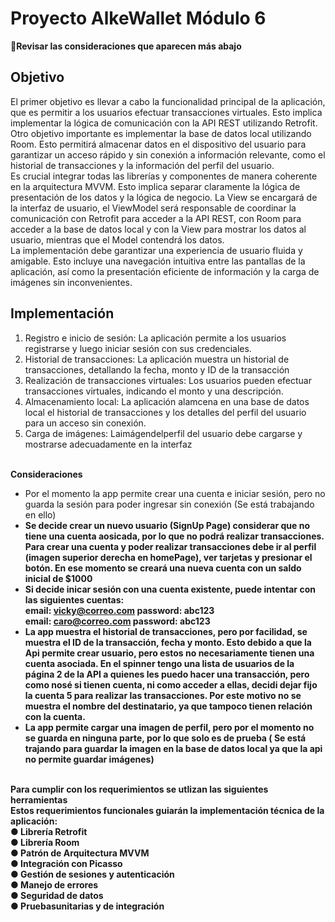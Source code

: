 # Proyecto AlkeWallet Módulo 6

👀**Revisar las consideraciones que aparecen más abajo**

## Objetivo 

El primer objetivo es llevar a cabo la funcionalidad principal de la
 aplicación, que es permitir a los usuarios efectuar transacciones virtuales.
 Esto implica implementar la lógica de comunicación con la API REST
 utilizando Retrofit. <br>
 Otro objetivo importante es implementar la base de datos local utilizando
 Room. Esto permitirá almacenar datos en el dispositivo del usuario para
 garantizar un acceso rápido y sin conexión a información relevante, como
 el historial de transacciones y la información del perfil del usuario. <br>
 Es crucial integrar todas las librerías y componentes de manera coherente
 en la arquitectura MVVM. Esto implica separar claramente la lógica de
 presentación de los datos y la lógica de negocio. La View se encargará de la
 interfaz de usuario, el ViewModel será responsable de coordinar la
 comunicación con Retrofit para acceder a la API REST, con Room para
 acceder a la base de datos local y con la View para mostrar los datos al
 usuario, mientras que el Model contendrá los datos. <br>
La implementación debe garantizar una experiencia de usuario fluida y
 amigable. Esto incluye una navegación intuitiva entre las pantallas de la
 aplicación, así como la presentación eficiente de información y la carga de
 imágenes sin inconvenientes. 

 ## Implementación

  1. Registro e inicio de sesión: La aplicación permite a los
 usuarios registrarse y luego iniciar sesión con sus credenciales.<br>
 2. Historial de transacciones: La aplicación muestra un historial
 de transacciones, detallando la fecha, monto y ID de la transacción<br>
 3. Realización de transacciones virtuales: Los usuarios pueden 
 efectuar transacciones virtuales, indicando el monto y una
 descripción.<br>
 4. Almacenamiento local: La aplicación alamcena en una base
 de datos local el historial de transacciones y los detalles del perfil del
 usuario para un acceso sin conexión.<br>
 5. Carga de imágenes: Laimágendelperfil del usuario debe cargarse y
 mostrarse adecuadamente en la interfaz<br><br>

 **Consideraciones**<br>
 - Por el momento la app permite crear una cuenta e iniciar sesión, pero no guarda la sesión para poder ingresar sin conexión (Se está trabajando en ello) <b>
 - Se decide crear un nuevo usuario (SignUp Page) considerar que no tiene una cuenta aosicada, por lo que no podrá realizar transacciones. Para crear una cuenta y poder realizar transacciones debe ir al perfil (imagen superior derecha en homePage), ver tarjetas y presionar el botón. En ese momento se creará una nueva cuenta con un saldo inicial de $1000<br>
 - Si decide inicar sesión con una cuenta existente, puede intentar con las siguientes cuentas: <br>
 email: vicky@correo.com       password: abc123 <br>
 email: caro@correo.com        password: abc123 <br>
 - La app muestra el historial de transacciones, pero por facilidad, se muestra el ID de la transacción, fecha y monto. Esto debido a que la Api permite crear usuario, pero estos no necesariamente tienen una cuenta asociada. En el spinner tengo una lista de usuarios de la página 2 de la API a quienes les puedo hacer una transacción, pero como nosé si tienen cuenta, ni como acceder a ellas, decidi dejar fijo la cuenta 5 para realizar las transacciones. Por este motivo no se muestra el nombre del destinatario, ya que tampoco tienen relación con la cuenta. <br>
- La app permite cargar una imagen de perfil, pero por el momento no se guarda en ninguna parte, por lo que solo es de prueba ( Se está trajando para guardar la imagen en la base de datos local ya que la api no permite guardar imágenes) <br><br>

**Para cumplir con los requerimientos se utlizan las siguientes herramientas**<br>
Estos requerimientos funcionales guiarán la implementación técnica de la
 aplicación: <br>
 ● Librería Retrofit<br>
 ● Librería Room<br>
 ● Patrón de Arquitectura MVVM<br>
 ● Integración con Picasso<br>
 ● Gestión de sesiones y autenticación<br>
 ● Manejo de errores<br>
 ● Seguridad de datos<br>
● Pruebasunitarias y de integración<br>